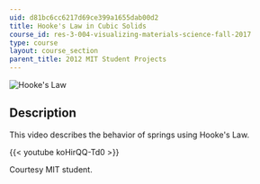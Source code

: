 ```yaml
---
uid: d81bc6cc6217d69ce399a1655dab00d2
title: Hooke's Law in Cubic Solids
course_id: res-3-004-visualizing-materials-science-fall-2017
type: course
layout: course_section
parent_title: 2012 MIT Student Projects
---
```


![Hooke's Law](https://open-learning-course-data-production.s3.amazonaws.com/res-3-004-visualizing-materials-science-fall-2017/9562e17d81e8c1e56b3745954fcb4dfe_MITRES_3_004F17_3_anon.jpg)

Description
-----------

This video describes the behavior of springs using Hooke's Law.

{{< youtube koHirQQ-Td0 >}}

Courtesy MIT student.